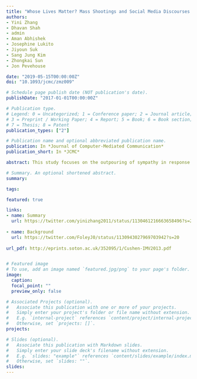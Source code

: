 ```yaml
---
title: "Whose Lives Matter? Mass Shootings and Social Media Discourses of Sympathy and Policy, 2012-2014"
authors:
- Yini Zhang
- Dhavan Shah
- admin
- Aman Abhishek
- Josephine Lukito
- Jiyoun Suk
- Sang Jung Kim
- Zhongkai Sun
- Jon Pevehouse 

date: "2019-05-15T00:00:00Z"
doi: "10.1093/jcmc/zmz009"

# Schedule page publish date (NOT publication's date).
publishDate: "2017-01-01T00:00:00Z"

# Publication type.
# Legend: 0 = Uncategorized; 1 = Conference paper; 2 = Journal article;
# 3 = Preprint / Working Paper; 4 = Report; 5 = Book; 6 = Book section;
# 7 = Thesis; 8 = Patent
publication_types: ["2"]

# Publication name and optional abbreviated publication name.
publication: In *Journal of Computer-Mediated Communication*
publication_short: In *JCMC*

abstract: This study focuses on the outpouring of sympathy in response to mass shootings and the contestation over gun policy on Twitter from 2012 to 2014 and relates these discourses to features of mass shooting events. We use two approaches to Twitter text analysis—hashtag grouping and supervised machine learning (ML)—to triangulate an understanding of intensity and duration of “thoughts and prayers,” gun control, and gun rights discourses. We conduct parallel time series analyses to predict their temporal patterns in response to features of mass shootings. Our analyses reveal that while the total number of victims and child deaths consistently predicted public grieving and calls for gun control, public shootings consistently predicted the defense of gun rights. Further, the race of victims and perpetrators affected the levels of public mourning and policy debates, with the loss of black lives and the violence inflicted by white shooters generating less sympathy and policy discourses.

# Summary. An optional shortened abstract.
summary: 

tags:

featured: true

links:
- name: Summary
  url: https://twitter.com/yinizhang2011/status/1130461216663658496?s=20
  
- name: Background
  url: https://twitter.com/FoleyJ0/status/1130943027969703942?s=20
  
url_pdf: http://eprints.soton.ac.uk/352095/1/Cushen-IMV2013.pdf


# Featured image
# To use, add an image named `featured.jpg/png` to your page's folder. 
image:
  caption: 
  focal_point: ""
  preview_only: false

# Associated Projects (optional).
#   Associate this publication with one or more of your projects.
#   Simply enter your project's folder or file name without extension.
#   E.g. `internal-project` references `content/project/internal-project/index.md`.
#   Otherwise, set `projects: []`.
projects:

# Slides (optional).
#   Associate this publication with Markdown slides.
#   Simply enter your slide deck's filename without extension.
#   E.g. `slides: "example"` references `content/slides/example/index.md`.
#   Otherwise, set `slides: ""`.
slides: 
---
```



